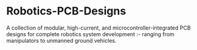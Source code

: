 # Robotics-PCB-Designs
A collection of modular, high-current, and microcontroller-integrated PCB designs for complete robotics system development :- ranging from manipulators to unmanned ground vehicles.
